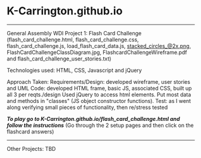 # K-Carrington.github.io

------------------------------------------------------------------------------------------
General Assembly WDI Project 1:
Flash Card Challenge (flash_card_challenge.html, flash_card_challenge.css, flash_card_challenge.js,   load_flash_card_data.js, stacked_circles_@2x.png, FlashCardChallengeClassDiagram.jpg, FlashcardChallengeWireframe.pdf and flash_card_challenge_user_stories.txt)

Technologies used:
HTML, CSS, Javascript and jQuery

Approach Taken:
Requirements/Design: developed wireframe, user stories and UML
Code: developed HTML frame, basic JS, associated CSS, built up all 3 per reqts./design
  Used jQuery to access html elements.
  Put most data and methods in "classes" (JS object constructor functions).
Test: as I went along verifying small pieces of functionality, then re/stress tested

***To play go to K-Carrington.github.io/flash_card_challenge.html and follow the instructions*** (Go through the 2 setup pages and then click on the flashcard answers)

-------------------------------------------------------------------------------------------

Other Projects: TBD
